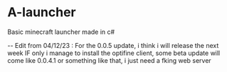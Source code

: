 # A-launcher
Basic minecraft launcher made in c#

-- Edit from 04/12/23 : 
	For the 0.0.5 update, i think i will release the next week IF only i manage to install the optifine client, 
some beta update will come like 0.0.4.1 or something like that,
i just need a fking web server
